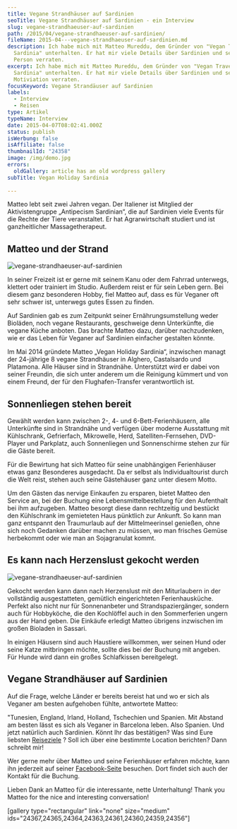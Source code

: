 ```yaml
---
title: Vegane Strandhäuser auf Sardinien
seoTitle: Vegane Strandhäuser auf Sardinien - ein Interview
slug: vegane-strandhaeuser-auf-sardinien
path: /2015/04/vegane-strandhaeuser-auf-sardinien/
fileName: 2015-04---vegane-strandhaeuser-auf-sardinien.md
description: Ich habe mich mit Matteo Mureddu, dem Gründer von "Vegan Travel
  Sardinia" unterhalten. Er hat mir viele Details über Sardinien und seine
  Person verraten.
excerpt: Ich habe mich mit Matteo Mureddu, dem Gründer von "Vegan Travel
  Sardinia" unterhalten. Er hat mir viele Details über Sardinien und seine
  Motiviation verraten.
focusKeyword: Vegane Strandäuser auf Sardinien
labels:
  - Interview
  - Reisen
type: Artikel
typeName: Interview
date: 2015-04-07T08:02:41.000Z
status: publish
isWerbung: false
isAffiliate: false
thumbnailId: "24358"
image: /img/demo.jpg
errors:
  oldGallery: article has an old wordpress gallery
subTitle: Vegan Holiday Sardinia
  
---
```


Matteo lebt seit zwei Jahren vegan. Der Italiener ist Mitglied der
Aktivistengruppe „Antipecism Sardinian“, die auf Sardinien viele Events für die
Rechte der Tiere veranstaltet. Er hat Agrarwirtschaft studiert und ist
ganzheitlicher Massagetherapeut.

## Matteo und der Strand

![vegane-strandhaeuser-auf-sardinien](http://cardamonchai.com/wp-content/uploads/2019/06/vegane-strandhaeuser-auf-sardinien-2-400x533.jpg "Matteo liebt Sardinien")

In seiner Freizeit ist er gerne mit seinem Kanu oder dem Fahrrad unterwegs,
klettert oder trainiert im Studio. Außerdem reist er für sein Leben gern. Bei
diesem ganz besonderen Hobby, fiel Matteo auf, dass es für Veganer oft sehr
schwer ist, unterwegs gutes Essen zu finden.

Auf Sardinien gab es zum Zeitpunkt seiner Ernährungsumstellung weder Bioläden,
noch vegane Restaurants, geschweige denn Unterkünfte, die vegane Küche anboten.
Das brachte Matteo dazu, darüber nachzudenken, wie er das Leben für Veganer auf
Sardinien einfacher gestalten könnte.

Im Mai 2014 gründete Matteo „Vegan Holiday Sardinia“, inzwischen managt der
24-jährige 8 vegane Strandhäuser in Alghero, Castalsardo und Platamona. Alle
Häuser sind in Strandnähe. Unterstützt wird er dabei von seiner Freundin, die
sich unter anderem um die Reinigung kümmert und von einem Freund, der für den
Flughafen-Transfer verantwortlich ist.

## Sonnenliegen stehen bereit

Gewählt werden kann zwischen 2-, 4- und 6-Bett-Ferienhäusern, alle Unterkünfte
sind in Strandnähe und verfügen über moderne Ausstattung mit Kühlschrank,
Gefrierfach, Mikrowelle, Herd, Satelliten-Fernsehen, DVD- Player und Parkplatz,
auch Sonnenliegen und Sonnenschirme stehen zur für die Gäste bereit.

Für die Bewirtung hat sich Matteo für seine unabhängigen Ferienhäuser etwas ganz
Besonderes ausgedacht. Da er selbst als Individualtourist durch die Welt reist,
stehen auch seine Gästehäuser ganz unter diesem Motto.

Um den Gästen das nervige Einkaufen zu ersparen, bietet Matteo den Service an,
bei der Buchung eine Lebensmittelbestellung für den Aufenthalt bei ihm
aufzugeben. Matteo besorgt diese dann rechtzeitig und bestückt den Kühlschrank
im gemieteten Haus pünktlich zur Ankunft. So kann man ganz entspannt den
Traumurlaub auf der Mittelmeerinsel genießen, ohne sich noch Gedanken darüber
machen zu müssen, wo man frisches Gemüse herbekommt oder wie man an Sojagranulat
kommt.

## Es kann nach Herzenslust gekocht werden

![vegane-strandhaeuser-auf-sardinien](http://cardamonchai.com/wp-content/uploads/2019/06/vegane-strandhaeuser-auf-sardinien-7-400x300.jpg "Jeden Morgen schwimmen")

Gekocht werden kann dann nach Herzenslust mit den Miturlaubern in der
vollständig ausgestatteten, gemütlich eingerichteten Ferienhausküche. Perfekt
also nicht nur für Sonnenanbeter und Strandspaziergänger, sondern auch für
Hobbyköche, die den Kochlöffel auch in den Sommerferien ungern aus der Hand
geben. Die Einkäufe erledigt Matteo übrigens inzwischen im großen Bioladen in
Sassari.

In einigen Häusern sind auch Haustiere willkommen, wer seinen Hund oder seine
Katze mitbringen möchte, sollte dies bei der Buchung mit angeben. Für Hunde wird
dann ein großes Schlafkissen bereitgelegt.

## Vegane Strandhäuser auf Sardinien

Auf die Frage, welche Länder er bereits bereist hat und wo er sich als Veganer
am besten aufgehoben fühlte, antwortete Matteo:

"Tunesien, England, Irland, Holland, Tschechien und Spanien. Mit Abstand am
besten lässt es sich als Veganer in Barcelona leben. Also Spanien. Und jetzt
natürlich auch Sardinien. Könnt Ihr das bestätigen? Was sind Eure liebsten
[Reiseziele](/category/unterwegs/reisen/) ? Soll ich über eine bestimmte
Location berichten? Dann schreibt mir!

Wer gerne mehr über Matteo und seine Ferienhäuser erfahren möchte, kann ihn
jederzeit auf seiner [Facebook-Seite](https://www.facebook.com/vegansardinia)
besuchen. Dort findet sich auch der Kontakt für die Buchung.

Lieben Dank an Matteo für die interessante, nette Unterhaltung! Thank you Matteo
for the nice and interesting conversation!

[gallery type="rectangular" link="none" size="medium"
ids="24367,24365,24364,24363,24361,24360,24359,24356"]

  